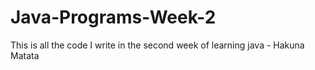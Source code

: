 # Java-Programs-Week-2
This is all the code I write in the second week of learning java - Hakuna Matata
